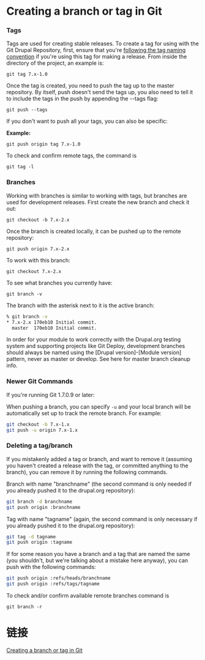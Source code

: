 # Creating a branch or tag in Git

### Tags

Tags are used for creating stable releases. To create a tag for using with the Git Drupal Repository, first, ensure that 
you're [following the tag naming convention](http://drupal.org/node/1015226) if you're using this tag for making a release. 
From inside the directory of the project, an example is:

`git tag 7.x-1.0`

Once the tag is created, you need to push the tag up to the master repository. By itself, push doesn't send the tags up, 
you also need to tell it to include the tags in the push by appending the --tags flag:

`git push --tags`

If you don't want to push all your tags, you can also be specific:

**Example:**

`git push origin tag 7.x-1.0`

To check and confirm remote tags, the command is

`git tag -l`

### Branches

Working with branches is similar to working with tags, but branches are used for development releases. First create the 
new branch and check it out:

`git checkout -b 7.x-2.x`

Once the branch is created locally, it can be pushed up to the remote repository:

`git push origin 7.x-2.x`

To work with this branch:

`git checkout 7.x-2.x`

To see what branches you currently have:

`git branch -v`

The branch with the asterisk next to it is the active branch:

```bash
% git branch -v
* 7.x-2.x 170eb10 Initial commit.
  master  170eb10 Initial commit.
```

In order for your module to work correctly with the Drupal.org testing system and supporting projects like Git Deploy, 
development branches should always be named using the [Drupal version]-[Module version] pattern, never as master or develop. 
See here for master branch cleanup info.

### Newer Git Commands

If you're running Git 1.7.0.9 or later:

When pushing a branch, you can specify `-u` and your local branch will be automatically set up to track the remote branch. 
For example:

```bash
git checkout -b 7.x-1.x
git push -u origin 7.x-1.x
```

### Deleting a tag/branch

If you mistakenly added a tag or branch, and want to remove it (assuming you haven't created a release with the tag, 
or committed anything to the branch), you can remove it by running the following commands.

Branch with name "branchname" (the second command is only needed if you already pushed it to the drupal.org repository):

```bash
git branch -d branchname
git push origin :branchname
```

Tag with name "tagname" (again, the second command is only necessary if you already pushed it to the drupal.org repository):

```bash
git tag -d tagname
git push origin :tagname
```

If for some reason you have a branch and a tag that are named the same (you shouldn't, but we're talking about a mistake here anyway), you can push with the following commands:

```bash
git push origin :refs/heads/branchname
git push origin :refs/tags/tagname
```

To check and/or confirm available remote branches command is

`git branch -r`

# 链接

[Creating a branch or tag in Git](https://www.drupal.org/node/1066342)


